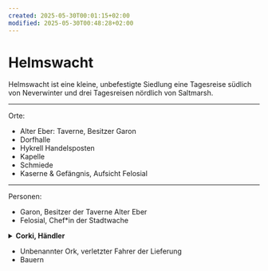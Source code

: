 ```yaml
---
created: 2025-05-30T00:01:15+02:00
modified: 2025-05-30T00:48:28+02:00
---
```


# Helmswacht

Helmswacht ist eine kleine, unbefestigte Siedlung eine Tagesreise südlich von Neverwinter und drei Tagesreisen nördlich von Saltmarsh.

* * *

Orte:
- Alter Eber: Taverne, Besitzer Garon
- Dorfhalle
- Hykrell Handelsposten
- Kapelle
- Schmiede
- Kaserne & Gefängnis, Aufsicht Felosial

* * *

Personen:
- Garon, Besitzer der Taverne Alter Eber
- Felosial, Chef*in der Stadtwache

<details>
<summary><strong>Corki, Händler</strong></summary>
<p>Sollte die Lieferung erhalten, deren Fahrer wir in Session 5 aus einer Lavine gerettet haben.</p>
</details>

- Unbenannter Ork, verletzter Fahrer der Lieferung
- Bauern
